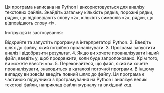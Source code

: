 Ця програма написана на Python і використовується для аналізу текстових файлів. Знайдіть загальну кількість рядків, порожні рядки, рядки, що відповідають слову «z», кількість символів «z», рядки, що відповідають слову «і».

Інструкція із застосування:

Відкрийте та запустіть програму в інтерпретаторі Python. 2. Введіть шлях до файлу, який потрібно проаналізувати. 3. Програма запустити аналіз і відобразити результат. 4. Якщо ви хочете проаналізувати інший файл, введіть y, щоб продовжити, коли буде запропоновано. Крім того, ви можете ввести «n». 5. Переконайтеся, що файл, який ви хочете проаналізувати, знаходиться в каталозі поточної програми. В іншому випадку ви зовсім введіть повний шлях до файлу.
Ця програма є частиною підручника з програмування на Python і аналізує великі текстові файли, наприклад файли журналу та вихідний код. 
